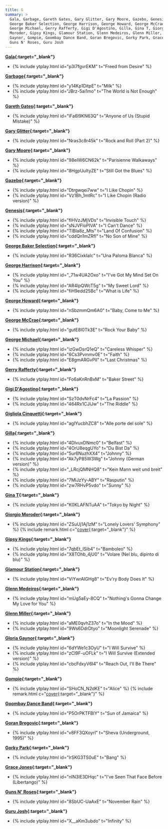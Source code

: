 ```yaml
---
title: G
summary: >
  Gala, Garbage, Gareth Gates, Gary Glitter, Gary Moore, Gazebo, Genesis,
  George Baker Selection, George Harrison, George Howard, George McCrae,
  George Michael, Gerry Rafferty, Gigi D'Agostino, Gilla, Gina T, Giorgio
  Moroder, Gipsy Kings, Glamour Station, Glenn Medeiros, Glenn Miller, Gloria
  Gaynor, Gompie, Goombay Dance Band, Goran Bregovic, Gorky Park, Grace Jones,
  Guns N' Roses, Guru Josh
---
```

**[Gala](https://en.wikipedia.org/wiki/Gala_(singer)){:target="_blank"}**
- {% include ytplay.html id="p3l7fgvrEKM" t="Freed from Desire" %}

**[Garbage](https://en.wikipedia.org/wiki/Garbage_(band)){:target="_blank"}**
- {% include ytplay.html id="y14Kp1DitpE" t="Milk" %}
- {% include ytplay.html id="JBrz-5ai1mo" t="The World is Not Enough" %}

**[Gareth Gates](https://en.wikipedia.org/wiki/Gareth_Gates){:target="_blank"}**
- {% include ytplay.html id="iFa6I9KN63Q" t="Anyone of Us (Stupid Mistake)" %}

**[Gary Glitter](https://en.wikipedia.org/wiki/Gary_Glitter){:target="_blank"}**
- {% include ytplay.html id="Nras3c8r45k" t="Rock and Roll (Part 2)" %}

**[Gary Moore](https://en.wikipedia.org/wiki/Gary_Moore){:target="_blank"}**
- {% include ytplay.html id="98eIW6CN62k" t="Parisienne Walkaways" %}
- {% include ytplay.html id="8HgpUuItyZE" t="Still Got the Blues" %}

**[Gazebo](https://en.wikipedia.org/wiki/Gazebo_(musician)){:target="_blank"}**
- {% include ytplay.html id="Dtrgwqei7ww" t="I Like Chopin" %}
- {% include ytplay.html id="Vz1Bh_1mtRc" t="I Like Chopin (Radio version)" %}

**[Genesis](https://en.wikipedia.org/wiki/Genesis_(band)){:target="_blank"}**
- {% include ytplay.html id="fIHVzJMjVDs" t="Invisible Touch" %}
- {% include ytplay.html id="sNJVFloPIVA" t="I Can't Dance" %}
- {% include ytplay.html id="TlBIa8z_Mts" t="Land Of Confusion" %}
- {% include ytplay.html id="cddQn1mZRfI" t="No Son of Mine" %}

**[George Baker Selection](https://en.wikipedia.org/wiki/George_Baker_Selection){:target="_blank"}**
- {% include ytplay.html id="R36CixkIaIc" t="Una Paloma Blanca" %}

**[George Harrison](https://en.wikipedia.org/wiki/George_Harrison){:target="_blank"}**
- {% include ytplay.html id="_71w4UA2Oxo" t="I've Got My Mind Set On You" %}
- {% include ytplay.html id="AR4lpQWcT5g" t="My Sweet Lord" %}
- {% include ytplay.html id="fiH9edd25Bc" t="What is Life" %}

**[George Howard](https://en.wikipedia.org/wiki/George_Howard_(jazz)){:target="_blank"}**
- {% include ytplay.html id="nSbzmmQm6A0" t="Baby, Come to Me" %}

**[George McCrae](https://en.wikipedia.org/wiki/George_McCrae){:target="_blank"}**
- {% include ytplay.html id="gutE8I0Tk3E" t="Rock Your Baby" %}

**[George Michael](https://en.wikipedia.org/wiki/George_Michael){:target="_blank"}**
- {% include ytplay.html id="izGwDsrQ1eQ" t="Careless Whisper" %}
- {% include ytplay.html id="6Cs3Pvmmv0E" t="Faith" %}
- {% include ytplay.html id="E8gmARGvPlI" t="Last Christmas" %}

**[Gerry Rafferty](https://en.wikipedia.org/wiki/Gerry_Rafferty){:target="_blank"}**
- {% include ytplay.html id="Fo6aKnRnBxM" t="Baker Street" %}

**[Gigi D'Agostino](https://en.wikipedia.org/wiki/Gigi_D'Agostino){:target="_blank"}**
- {% include ytplay.html id="SzT0dvNrFc4" t="La Passion" %}
- {% include ytplay.html id="464Rx1CJIJw" t="The Riddle" %}

**[Gigliola Cinquetti](https://en.wikipedia.org/wiki/Gigliola_Cinquetti){:target="_blank"}**
- {% include ytplay.html id="agIYucbhZC8" t="Alle porte del sole" %}

**[Gilla](https://en.wikipedia.org/wiki/Gilla_(singer)){:target="_blank"}**
- {% include ytplay.html id="4DIvuxDNmc0" t="Belfast" %}
- {% include ytplay.html id="4OrU8eqgUYo" t="Du Bist Da" %}
- {% include ytplay.html id="5ur6NuzhXX4" t="Johnny" %}
- {% include ytplay.html id="Ak7yP85W3Wg" t="Johnny (German version)" %}
- {% include ytplay.html id="_LRcjQMNHQ8" t="Kein Mann weit und breit" %}
- {% include ytplay.html id="7MlJzYy-ABY" t="Rasputin" %}
- {% include ytplay.html id="zw7RHvP5vdo" t="Sunny" %}

**[Gina T](https://www.discogs.com/artist/106455-Gina-T){:target="_blank"}**
- {% include ytplay.html id="K0KLAFNTuAA" t="Tokyo by Night" %}

**[Giorgio Moroder](https://en.wikipedia.org/wiki/Giorgio_Moroder){:target="_blank"}**
- {% include ytplay.html id="ZSuUj1Aj1zM" t="Lonely Lovers' Symphony" %} {% include remark.html c="[cover](https://en.wikipedia.org/wiki/Für_Elise){:target=\"_blank\"}" %}

**[Gipsy Kings](https://en.wikipedia.org/wiki/Gipsy_Kings){:target="_blank"}**
- {% include ytplay.html id="7qbEt_lSib4" t="Bamboleo" %}
- {% include ytplay.html id="X8TOhb_4jU0" t="Volare (Nel blu, dipinto di blu)" %}

**[Glamour Station](https://www.discogs.com/artist/424499-Glamour-Station){:target="_blank"}**
- {% include ytplay.html id="ViYwrAIGHg8" t="Ev'ry Body Does It" %}

**[Glenn Medeiros](https://en.wikipedia.org/wiki/Glenn_Medeiros){:target="_blank"}**
- {% include ytplay.html id="mUg5aEy-8CQ" t="Nothing's Gonna Change My Love for You" %}

**[Glenn Miller](https://en.wikipedia.org/wiki/Glenn_Miller){:target="_blank"}**
- {% include ytplay.html id="aME0qvhZ37o" t="In the Mood" %}
- {% include ytplay.html id="9Ws6DdrDtyo" t="Moonlight Serenade" %}

**[Gloria Gaynor](https://en.wikipedia.org/wiki/Gloria_Gaynor){:target="_blank"}**
- {% include ytplay.html id="6dYWe1c3OyU" t="I Will Survive" %}
- {% include ytplay.html id="zCl9F-uOFLk" t="I Will Survive (Extended version)" %}
- {% include ytplay.html id="cbcFdxyV6I4" t="Reach Out, I'll Be There" %}

**[Gompie](https://en.wikipedia.org/wiki/Gompie){:target="_blank"}**
- {% include ytplay.html id="SHoCN_N2dKE" t="Alice" %} {% include remark.html c="[cover](https://en.wikipedia.org/wiki/Living_Next_Door_to_Alice){:target=\"_blank\"}" %}

**[Goombay Dance Band](https://en.wikipedia.org/wiki/Goombay_Dance_Band){:target="_blank"}**
- {% include ytplay.html id="P5OrPKTFBIY" t="Sun of Jamaica" %}

**[Goran Bregovic](https://en.wikipedia.org/wiki/Goran_Bregovic){:target="_blank"}**
- {% include ytplay.html id="v8FF3QXoyrI" t="Sheva (Underground, 1995)" %}

**[Gorky Park](https://en.wikipedia.org/wiki/Gorky_Park_(band)){:target="_blank"}**
- {% include ytplay.html id="lrSKG3TS0uE" t="Bang" %}

**[Grace Jones](https://en.wikipedia.org/wiki/Grace_Jones){:target="_blank"}**
- {% include ytplay.html id="nIN3IE3DHqc" t="I've Seen That Face Before (Libertango)" %}

**[Guns N' Roses](https://en.wikipedia.org/wiki/Guns_N'_Roses){:target="_blank"}**
- {% include ytplay.html id="8SbUC-UaAxE" t="November Rain" %}

**[Guru Josh](https://en.wikipedia.org/wiki/Guru_Josh){:target="_blank"}**
- {% include ytplay.html id="X__aKm3ubdo" t="Infinity" %}
